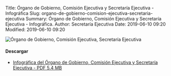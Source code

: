 Title: Órgano de Gobierno, Comisión Ejecutiva y Secretaría Ejecutiva - Infográfica
Slug: organo-de-gobierno-comision-ejecutiva-secretaria-ejecutiva
Summary: Órgano de Gobierno, Comisión Ejecutiva y Secretaría Ejecutiva - Infográfica.
Author: Secretaría Ejecutiva
Date: 2019-06-10 09:20
Modified: 2019-06-10 09:20


<img class="img-fluid" src="organo-de-gobierno-comision-ejecutiva-secretaria-ejecutiva-1200x3286.jpg" alt="Órgano de Gobierno, Comisión Ejecutiva, Secretaría Ejecutiva">

#### Descargar

* [Infográfica del Órgano de Gobierno, Comisión Ejecutiva y Secretaría Ejecutiva - PDF 5.4 MB](organo-de-gobierno-comision-ejecutiva-secretaria-ejecutiva.pdf)
